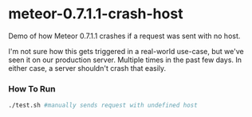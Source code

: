 meteor-0.7.1.1-crash-host
=========================

Demo of how Meteor 0.7.1.1 crashes if a request was sent with no host.

I'm not sure how this gets triggered in a real-world use-case, but we've seen it on our production server. Multiple times in the past few days. In either case, a server shouldn't crash that easily.

### How To Run
```bash
./test.sh #manually sends request with undefined host
```
